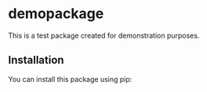 # demopackage

This is a test package created for demonstration purposes.

## Installation

You can install this package using pip: